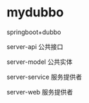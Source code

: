 # mydubbo
springboot+dubbo

server-api 公共接口

server-model 公共实体

server-service 服务提供者

server-web 服务提供者


